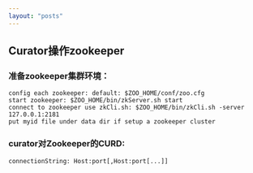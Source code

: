 ```yaml
---
layout: "posts"
---
```


## Curator操作zookeeper

### 准备zookeeper集群环境：  

    config each zookeeper: default: $ZOO_HOME/conf/zoo.cfg  
    start zookeeper: $ZOO_HOME/bin/zkServer.sh start  
    connect to zookeeper use zkCli.sh: $ZOO_HOME/bin/zkCli.sh -server 127.0.0.1:2181  
    put myid file under data dir if setup a zookeeper cluster  

### curator对Zookeeper的CURD:

    connectionString: Host:port[,Host:port[...]]
